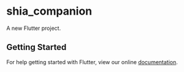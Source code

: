 # shia_companion

A new Flutter project.

## Getting Started

For help getting started with Flutter, view our online
[documentation](https://flutter.io/).
